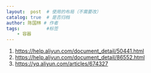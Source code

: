 ```yaml
---
layout:  post  # 使用的布局（不需要改）
catalog: true  # 是否归档
author: 陈国林 # 作者
tags:          #标签
    - 容器
---
```


1. https://help.aliyun.com/document_detail/50441.html
2. https://help.aliyun.com/document_detail/86552.html
3. https://yq.aliyun.com/articles/674327


